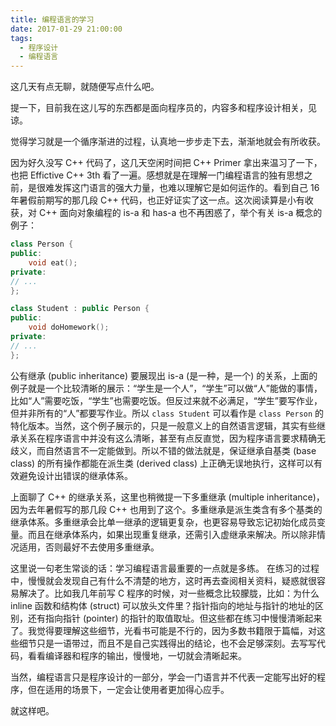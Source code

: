 ```yaml
---
title: 编程语言的学习
date: 2017-01-29 21:00:00
tags:
  - 程序设计
  - 编程语言
---
```


这几天有点无聊，就随便写点什么吧。

提一下，目前我在这儿写的东西都是面向程序员的，内容多和程序设计相关，见谅。
<!--more-->
觉得学习就是一个循序渐进的过程，认真地一步步走下去，渐渐地就会有所收获。

因为好久没写 C++ 代码了，这几天空闲时间把 C++ Primer 拿出来温习了一下，也把 Effictive C++ 3th 看了一遍。感想就是在理解一门编程语言的独有思想之前，是很难发挥这门语言的强大力量，也难以理解它是如何运作的。看到自己 16 年暑假前期写的那几段 C++ 代码，也正好证实了这一点。这次阅读算是小有收获，对 C++ 面向对象编程的 is-a 和 has-a 也不再困惑了，举个有关 is-a 概念的例子：

```cpp
class Person {
public:
	void eat();
private:
// ...
};

class Student : public Person {
public:
	void doHomework();
private:
// ...
};
```

公有继承 (public inheritance) 要展现出 is-a (是一种，是一个) 的关系，上面的例子就是一个比较清晰的展示：“学生是一个人”，“学生”可以做“人”能做的事情，比如“人”需要吃饭，“学生”也需要吃饭。但反过来就不必满足，“学生”要写作业，但并非所有的“人”都要写作业。所以 `class Student` 可以看作是 `class Person` 的特化版本。当然，这个例子展示的，只是一般意义上的自然语言逻辑，其实有些继承关系在程序语言中并没有这么清晰，甚至有点反直觉，因为程序语言要求精确无歧义，而自然语言不一定能做到。所以不错的做法就是，保证继承自基类 (base class) 的所有操作都能在派生类 (derived class) 上正确无误地执行，这样可以有效避免设计出错误的继承体系。

上面聊了 C++ 的继承关系，这里也稍微提一下多重继承 (multiple inheritance)，因为去年暑假写的那几段 C++ 也用到了这个。多重继承是派生类含有多个基类的继承体系。多重继承会比单一继承的逻辑更复杂，也更容易导致忘记初始化成员变量。而且在继承体系内，如果出现重复继承，还需引入虚继承来解决。所以除非情况适用，否则最好不去使用多重继承。

这里说一句老生常谈的话：学习编程语言最重要的一点就是多练。
在练习的过程中，慢慢就会发现自己有什么不清楚的地方，这时再去查阅相关资料，疑惑就很容易解决了。比如我几年前写 C 程序的时候，对一些概念比较朦胧，比如：为什么 inline 函数和结构体 (struct) 可以放头文件里？指针指向的地址与指针的地址的区别，还有指向指针 (pointer) 的指针的取值取址。但这些都在练习中慢慢清晰起来了。我觉得要理解这些细节，光看书可能是不行的，因为多数书籍限于篇幅，对这些细节只是一语带过，而且不是自己实践得出的结论，也不会足够深刻。去写写代码，看看编译器和程序的输出，慢慢地，一切就会清晰起来。

当然，编程语言只是程序设计的一部分，学会一门语言并不代表一定能写出好的程序，但在适用的场景下，一定会让使用者更加得心应手。

就这样吧。
